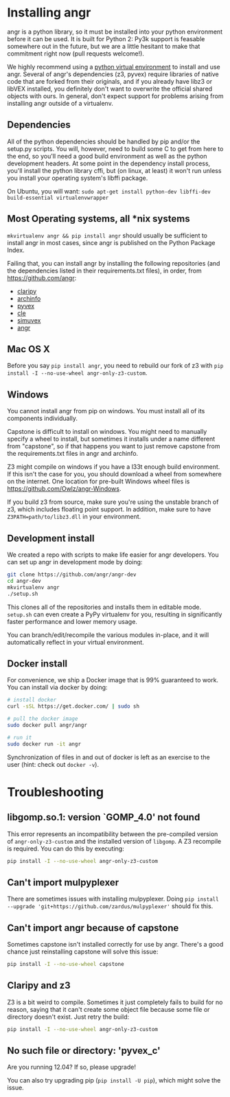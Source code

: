 # Installing angr

angr is a python library, so it must be installed into your python environment before it can be used.
It is built for Python 2: Py3k support is feasable somewhere out in the future, but we are a little hesitant to make that commitment right now (pull requests welcome!).

We highly recommend using a [python virtual environment](https://virtualenvwrapper.readthedocs.org/en/latest/) to install and use angr.
Several of angr's dependencies (z3, pyvex) require libraries of native code that are forked from their originals, and if you already have libz3 or libVEX installed, you definitely don't want to overwrite the official shared objects with ours.
In general, don't expect support for problems arising from installing angr outside of a virtualenv.

## Dependencies

All of the python dependencies should be handled by pip and/or the setup.py scripts.
You will, however, need to build some C to get from here to the end, so you'll need a good build environment as well as the python development headers.
At some point in the dependency install process, you'll install the python library cffi, but (on linux, at least) it won't run unless you install your operating system's libffi package.

On Ubuntu, you will want: `sudo apt-get install python-dev libffi-dev build-essential virtualenvwrapper`

## Most Operating systems, all \*nix systems

`mkvirtualenv angr && pip install angr` should usually be sufficient to install angr in most cases, since angr is published on the Python Package Index.

Failing that, you can install angr by installing the following repositories (and the dependencies listed in their requirements.txt files), in order, from https://github.com/angr:

- [claripy](https://github.com/angr/claripy)
- [archinfo](https://github.com/angr/archinfo)
- [pyvex](https://github.com/angr/pyvex)
- [cle](https://github.com/angr/cle)
- [simuvex](https://github.com/angr/simuvex)
- [angr](https://github.com/angr/angr)

## Mac OS X

Before you say `pip install angr`, you need to rebuild our fork of z3 with `pip install -I --no-use-wheel angr-only-z3-custom`.

## Windows

You cannot install angr from pip on windows.
You must install all of its components individually.

Capstone is difficult to install on windows.
You might need to manually specify a wheel to install, but sometimes it installs under a name different from "capstone", so if that happens you want to just remove capstone from the requirements.txt files in angr and archinfo.

Z3 might compile on windows if you have a l33t enough build environment.
If this isn't the case for you, you should download a wheel from somewhere on the internet.
One location for pre-built Windows wheel files is <https://github.com/Owlz/angr-Windows>.

If you build z3 from source, make sure you're using the unstable branch of z3, which includes floating point support.
In addition, make sure to have `Z3PATH=path/to/libz3.dll` in your environment.

## Development install

We created a repo with scripts to make life easier for angr developers.
You can set up angr in development mode by doing:

```bash
git clone https://github.com/angr/angr-dev
cd angr-dev
mkvirtualenv angr
./setup.sh
```

This clones all of the repositories and installs them in editable mode.
`setup.sh` can even create a PyPy virtualenv for you, resulting in significantly faster performance and lower memory usage.

You can branch/edit/recompile the various modules in-place, and it will automatically reflect in your virtual environment.

## Docker install

For convenience, we ship a Docker image that is 99% guaranteed to work.
You can install via docker by doing:

```bash
# install docker
curl -sSL https://get.docker.com/ | sudo sh

# pull the docker image
sudo docker pull angr/angr

# run it
sudo docker run -it angr
```

Synchronization of files in and out of docker is left as an exercise to the user (hint: check out `docker -v`).

# Troubleshooting

## libgomp.so.1: version `GOMP_4.0' not found
This error represents an incompatibility between the pre-compiled version of `angr-only-z3-custom` and the installed version of `libgomp`. A Z3 recompile is required. You can do this by executing:

```bash
pip install -I --no-use-wheel angr-only-z3-custom
```

## Can't import mulpyplexer
There are sometimes issues with installing mulpyplexer. Doing `pip install --upgrade 'git+https://github.com/zardus/mulpyplexer'` should fix this.

## Can't import angr because of capstone
Sometimes capstone isn't installed correctly for use by angr. There's a good chance just reinstalling capstone will solve this issue:

```bash
pip install -I --no-use-wheel capstone
```

## Claripy and z3
Z3 is a bit weird to compile. Sometimes it just completely fails to build for
no reason, saying that it can't create some object file because some file or
directory doesn't exist. Just retry the build:

```bash
pip install -I --no-use-wheel angr-only-z3-custom
```

## No such file or directory: 'pyvex_c'

Are you running 12.04? If so, please upgrade!

You can also try upgrading pip (`pip install -U pip`), which might solve the issue.
